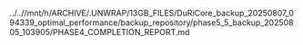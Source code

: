 ../..//mnt/h/ARCHIVE/.UNWRAP/13GB_FILES/DuRiCore_backup_20250807_094339_optimal_performance/backup_repository/phase5_5_backup_20250805_103905/PHASE4_COMPLETION_REPORT.md